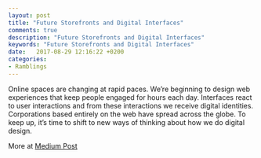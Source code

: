 ```yaml
---
layout: post
title: "Future Storefronts and Digital Interfaces"
comments: true
description: "Future Storefronts and Digital Interfaces"
keywords: "Future Storefronts and Digital Interfaces"
date:   2017-08-29 12:16:22 +0200
categories:
- Ramblings
---
```


Online spaces are changing at rapid paces. We’re beginning to design web experiences that keep people engaged for hours each day. Interfaces react to user interactions and from these interactions we receive digital identities. Corporations based entirely on the web have spread across the globe. To keep up, it’s time to shift to new ways of thinking about how we do digital design.

More at [Medium Post](https://medium.com/@colinmccaleb/future-storefronts-and-digital-interfaces-d232d0694e5e)

